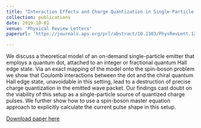 ```yaml
---
title: "Interaction Effects and Charge Quantization in Single-Particle Quantum Dot Emitters"
collection: publications
date: 2019-10-01
venue: 'Physical Review Letters'
paperurl: 'https://journals.aps.org/prl/abstract/10.1103/PhysRevLett.122.127701'

---
```

We discuss a theoretical model of an on-demand single-particle emitter that employs a quantum dot, attached to an integer or fractional quantum Hall edge state. Via an exact mapping of the model onto the spin-boson problem we show that Coulomb interactions between the dot and the chiral quantum Hall edge state, unavoidable in this setting, lead to a destruction of precise charge quantization in the emitted wave packet. Our findings cast doubt on the viability of this setup as a single-particle source of quantized charge pulses. We further show how to use a spin-boson master equation approach to explicitly calculate the current pulse shape in this setup.

[Download paper here](https://journals.aps.org/prl/abstract/10.1103/PhysRevLett.122.127701)



